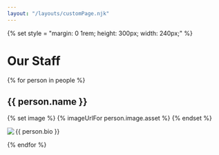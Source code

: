 ```yaml
---
layout: "/layouts/customPage.njk"
---
```


{% set style = "margin: 0 1rem; height: 300px; width: 240px;" %}

<h1>Our Staff</h1>

<div class="content" style="display: flex; flex-direction: column;">
{% for person in people %}

<div>
<h2>{{ person.name }}</h2>

{% set image %}
{% imageUrlFor person.image.asset %}
{% endset %}

<img align="left" src="{{image}}" style="{{style}}"/>

<p>{{ person.bio }}</p>
</div>
{% endfor %}
</div>

